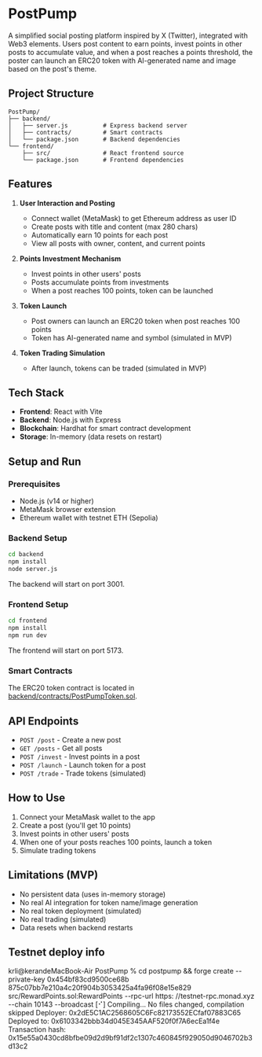 # PostPump

A simplified social posting platform inspired by X (Twitter), integrated with Web3 elements. Users post content to earn points, invest points in other posts to accumulate value, and when a post reaches a points threshold, the poster can launch an ERC20 token with AI-generated name and image based on the post's theme.

## Project Structure

```
PostPump/
├── backend/
│   ├── server.js          # Express backend server
│   ├── contracts/         # Smart contracts
│   └── package.json       # Backend dependencies
└── frontend/
    ├── src/               # React frontend source
    └── package.json       # Frontend dependencies
```

## Features

1. **User Interaction and Posting**
   - Connect wallet (MetaMask) to get Ethereum address as user ID
   - Create posts with title and content (max 280 chars)
   - Automatically earn 10 points for each post
   - View all posts with owner, content, and current points

2. **Points Investment Mechanism**
   - Invest points in other users' posts
   - Posts accumulate points from investments
   - When a post reaches 100 points, token can be launched

3. **Token Launch**
   - Post owners can launch an ERC20 token when post reaches 100 points
   - Token has AI-generated name and symbol (simulated in MVP)

4. **Token Trading Simulation**
   - After launch, tokens can be traded (simulated in MVP)

## Tech Stack

- **Frontend**: React with Vite
- **Backend**: Node.js with Express
- **Blockchain**: Hardhat for smart contract development
- **Storage**: In-memory (data resets on restart)

## Setup and Run

### Prerequisites

- Node.js (v14 or higher)
- MetaMask browser extension
- Ethereum wallet with testnet ETH (Sepolia)

### Backend Setup

```bash
cd backend
npm install
node server.js
```

The backend will start on port 3001.

### Frontend Setup

```bash
cd frontend
npm install
npm run dev
```

The frontend will start on port 5173.

### Smart Contracts

The ERC20 token contract is located in [backend/contracts/PostPumpToken.sol](backend/contracts/PostPumpToken.sol).

## API Endpoints

- `POST /post` - Create a new post
- `GET /posts` - Get all posts
- `POST /invest` - Invest points in a post
- `POST /launch` - Launch token for a post
- `POST /trade` - Trade tokens (simulated)

## How to Use

1. Connect your MetaMask wallet to the app
2. Create a post (you'll get 10 points)
3. Invest points in other users' posts
4. When one of your posts reaches 100 points, launch a token
5. Simulate trading tokens

## Limitations (MVP)

- No persistent data (uses in-memory storage)
- No real AI integration for token name/image generation
- No real token deployment (simulated)
- No real trading (simulated)
- Data resets when backend restarts

## Testnet deploy info
krli@kerandeMacBook-Air PostPump % cd postpump && forge create --private-key 0x454bf83cd9500ce68b
875c07bb7e210a4c20f904b3053425a4fa96f08e15e829 src/RewardPoints.sol:RewardPoints --rpc-url https:
//testnet-rpc.monad.xyz --chain 10143 --broadcast
[⠊] Compiling...
No files changed, compilation skipped
Deployer: 0x2dE5C1AC2568605C6Fc82173552ECfaf07883C65
Deployed to: 0x6103342bbb34d045E345AAF520f0f7A6ecEa1f4e
Transaction hash: 0x15e55a0430cd8bfbe09d2d9bf91df2c1307c460845f929050d9046702b3d13c2